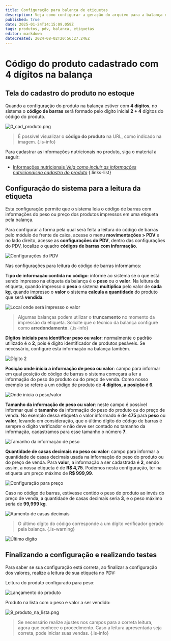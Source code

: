 ```yaml
---
title: Configuração para balança de etiquetas
description: Veja como configurar a geração do arquivo para a balança de etiquetas com o código do produto com 4 dígitos.
published: true
date: 2025-01-24T14:15:09.059Z
tags: produtos, pdv, balanca, etiquetas
editor: markdown
dateCreated: 2024-08-02T20:56:27.246Z
---
```


# Código do produto cadastrado com 4 dígitos na balança

## Tela do cadastro do produto no estoque

Quando a configuração do produto na balança estiver com **4 dígitos**, no sistema o **código de barras** será formado pelo dígito inicial **2 + 4** dígitos do código do produto.

![0_cad_produto.png](/tutoriais/carga-de-balanca/4_digitos/0_cad_produto.png)

> É possível visualizar o **código do produto** na URL, como indicado na imagem.
{.is-info}

Para cadastrar as informações nutricionais no produto, siga o material a seguir:

- [Informações nutricionais *Veja como incluir as informações nutricionaisno cadastro do produto*](/pt-br/cadastros/produtos#informacoes-nutricionais)
{.links-list}

## Configuração do sistema para a leitura da etiqueta

Esta configuração permite que o sistema leia o código de barras com informações do peso ou preço dos produtos impressos em uma etiqueta pela balança.

Para configurar a forma pela qual será feita a leitura do código de barras pelo módulo de frente de caixa, acesse o menu **movimentações > PDV** e no lado direito, acesse as **configurações do PDV**, dentro das configurações do PDV, localize o quadro **códigos de barras com informação**.

![Configurações do PDV](/tutoriais/carga-de-balanca/configuracoes_pdv_geral.png)

Nas configurações para leitura do código de barras informamos:

**Tipo de informação contida no código**: informe ao sistema se o que está sendo impresso na etiqueta da balança é o **peso** ou o **valor**. Na leitura da etiqueta, quando impresso o **peso** o sistema **multiplica** pelo valor de **cada kg**, quando impresso o **valor** o sistema **calcula a quantidade** do produto que será **vendida**.

![Local onde será impresso o valor](/tutoriais/carga-de-balanca/4_digitos/1_local_onde_impresso_valor.png)

> Algumas balanças podem utilizar o **truncamento** no momento da impressão da etiqueta. Solicite que o técnico da balança configure como **arredondamento**.
{.is-info}

**Dígitos iniciais para identificar peso ou valor**: normalmente o padrão utilizado é o **2**, pois é dígito identificador de produtos pesáveis. Se necessário, configure esta informação na balança também.

![Dígito 2](/tutoriais/carga-de-balanca/4_digitos/2_digito_2.png)

**Posição onde inicia a informação de peso ou valor**: campo para informar em qual posição do código de barras o sistema começará a ler a informação do peso do produto ou do preço de venda.
Como nosso exemplo se refere a um código de produto de **4 dígitos, a posição é 6**.

![Onde inicia  o peso/valor](/tutoriais/carga-de-balanca/4_digitos/3_inicia_peso_valor.png)

**Tamanho da informação de peso ou valor**: neste campo é possível informar qual o **tamanho** da informação do peso do produto ou do preço de venda. No exemplo dessa etiqueta o valor informado é de **475** para **peso** ou **valor**, levando em consideração, que o último dígito do código de barras é sempre o dígito verificador e não deve ser contado no tamanho da informação, cadastramos para esse tamanho o número **7**.

![Tamanho da informação de peso](/tutoriais/carga-de-balanca/4_digitos/4_tamanho_informacao_peso.png)

**Quantidade de casas decimais no peso ou valor**: campo para informar a quantidade de casas decimais usada na informação do peso do produto ou do preço de venda. Para **valor**, a informação a ser cadastrada é **2**, sendo assim, a nossa etiqueta é de **R$ 4,75**. Podemos nesta configuração, ter na etiqueta um preço máximo de **R$ 999,99**.

![Configuração para preço](/tutoriais/carga-de-balanca/4_digitos/5_posicao_casas_preco.png)

Caso no código de barras, estivesse contido o peso do produto ao invés do preço de venda, a quantidade de casas decimais seria **3**, e o peso máximo seria de **99,999 kg**.

![Aumento de casas decimais](/tutoriais/carga-de-balanca/4_digitos/6_ex_aumento_casas_decimais.png)

> O último dígito do código corresponde a um dígito verificador gerado pela balança.
{.is-warning}

![Último dígito](/tutoriais/carga-de-balanca/4_digitos/7_ultimo_codigo.png)

## Finalizando a configuração e realizando testes

Para saber se sua configuração está correta, ao finalizar a configuração dos valores, realize a leitura de sua etiqueta no PDV:

Leitura do produto configurado para peso:

![Lançamento do produto](/tutoriais/carga-de-balanca/4_digitos/8_lancamento.png)

Produto na lista com o peso e valor a ser vendido:

![9_produto_na_lista.png](/tutoriais/carga-de-balanca/4_digitos/9_produto_na_lista.png)

> Se necessário realize ajustes nos campos para a correta leitura, agora que conhece o procedimento. Caso a leitura apresentada seja correta, pode iniciar suas vendas.
{.is-info}

